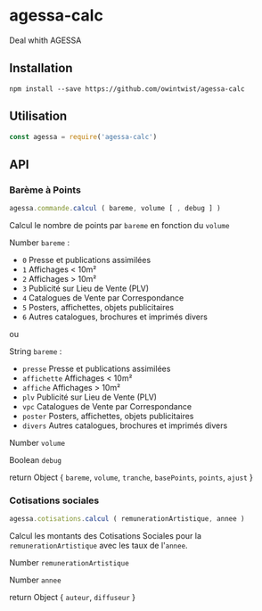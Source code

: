 # agessa-calc
Deal whith AGESSA

Installation
------------

```
npm install --save https://github.com/owintwist/agessa-calc
```

Utilisation
-----------

```javascript
const agessa = require('agessa-calc')
```

API
---

### Barème à Points

```javascript
agessa.commande.calcul ( bareme, volume [ , debug ] )
```
Calcul le nombre de points par `bareme` en fonction du `volume`

Number `bareme` :

 * `0` Presse et publications assimilées
 * `1` Affichages < 10m²
 * `2` Affichages > 10m²
 * `3` Publicité sur Lieu de Vente (PLV)
 * `4` Catalogues de Vente par Correspondance
 * `5` Posters, affichettes, objets publicitaires
 * `6` Autres catalogues, brochures et imprimés divers

ou

String `bareme` :

 * `presse` Presse et publications assimilées
 * `affichette` Affichages < 10m²
 * `affiche` Affichages > 10m²
 * `plv` Publicité sur Lieu de Vente (PLV)
 * `vpc` Catalogues de Vente par Correspondance
 * `poster` Posters, affichettes, objets publicitaires
 * `divers` Autres catalogues, brochures et imprimés divers

Number `volume`

Boolean `debug`

return Object { `bareme`, `volume`, `tranche`, `basePoints`, `points`, `ajust` }


### Cotisations sociales

```javascript
agessa.cotisations.calcul ( remunerationArtistique, annee )
```

Calcul les montants des Cotisations Sociales pour la `remunerationArtistique` avec les taux de l'`annee`.

Number `remunerationArtistique`

Number `annee`

return Object { `auteur`, `diffuseur` }
